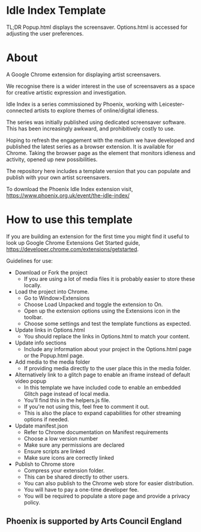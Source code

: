 # Idle Index Template

TL;DR
Popup.html displays the screensaver.
Options.html is accessed for adjusting the user preferences.

# About
A Google Chrome extension for displaying artist screensavers.

We recognise there is a wider interest in the use of screensavers as a space for creative artistic expression and investigation.

Idle Index is a series commissioned by Phoenix, working with Leicester-connected artists to explore themes of online/digital idleness.

The series was initially published using dedicated screensaver software. This has been increasingly awkward, and prohibitively costly to use.

Hoping to refresh the engagement with the medium we have developed and published the latest series as a browser extension. It is available for Chrome. Taking the browser page as the element that monitors idleness and activity, opened up new possibilities.

The repository here includes a template version that you can populate and publish with your own artist screensavers.

To download the Phoenix Idle Index extension visit, https://www.phoenix.org.uk/event/the-idle-index/

# How to use this template
If you are building an extension for the first time you might find it useful to look up Google Chrome Extensions Get Started guide, https://developer.chrome.com/extensions/getstarted.

Guidelines for use:
* Download or Fork the project
    * If you are using a lot of media files it is probably easier to store these locally.
* Load the project into Chrome.
    * Go to Window>Extensions
    * Choose Load Unpacked and toggle the extension to On.
    * Open up the extension options using the Extensions icon in the toolbar.
    * Choose some settings and test the template functions as expected.
* Update links in Options.html
    * You should replace the links in Options.html to match your content.
* Update info sections
    * Include any information about your project in the Options.html page or the Popup.html page.
* Add media to the media folder
    * If providing media directly to the user place this in the media folder.
* Alternatively link to a glitch page to enable an iframe instead of default video popup
    * In this template we have included code to enable an embedded Glitch page instead of local media.
    * You'll find this in the helpers.js file.
    * If you're not using this, feel free to comment it out.
    * This is also the place to expand capabilities for other streaming options if needed.
* Update manifest.json
    * Refer to Chrome documentation on Manifest requirements
    * Choose a low version number
    * Make sure any permissions are declared
    * Ensure scripts are linked
    * Make sure icons are correctly linked
* Publish to Chrome store
    * Compress your extension folder.
    * This can be shared directly to other users.
    * You can also publish to the Chrome web store for easier distribution.
    * You will have to pay a one-time developer fee.
    * You will be required to populate a store page and provide a privacy policy.



## Phoenix is supported by Arts Council England
